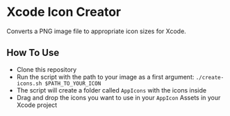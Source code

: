 # Xcode Icon Creator
Converts a PNG image file to appropriate icon sizes for Xcode.

## How To Use
- Clone this repository
- Run the script with the path to your image as a first argument:
  `./create-icons.sh $PATH_TO_YOUR_ICON`
- The script will create a folder called `AppIcons` with the icons inside
- Drag and drop the icons you want to use in your `AppIcon` Assets in your Xcode project
